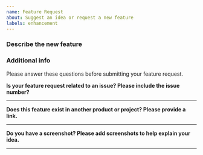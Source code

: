 ```yaml
---
name: Feature Request
about: Suggest an idea or request a new feature
labels: enhancement
---
```


<!--

Thanks for coming here to suggest a new feature. :)

-->

### Describe the new feature

### Additional info

Please answer these questions before submitting your feature request.

**Is your feature request related to an issue? Please include the issue number?**

---

**Does this feature exist in another product or project? Please provide a link.**

---

**Do you have a screenshot? Please add screenshots to help explain your idea.**

---
